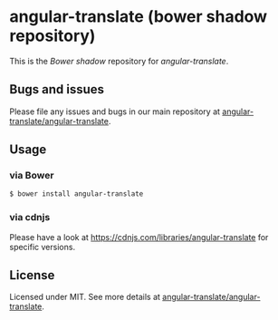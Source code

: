 # angular-translate (bower shadow repository)

This is the _Bower shadow_ repository for *angular-translate*.

## Bugs and issues

Please file any issues and bugs in our main repository at [angular-translate/angular-translate](https://github.com/angular-translate/angular-translate/issues).

## Usage

### via Bower

```bash
$ bower install angular-translate
```

### via cdnjs

Please have a look at https://cdnjs.com/libraries/angular-translate for specific versions.

## License

Licensed under MIT. See more details at [angular-translate/angular-translate](https://github.com/angular-translate/angular-translate).
